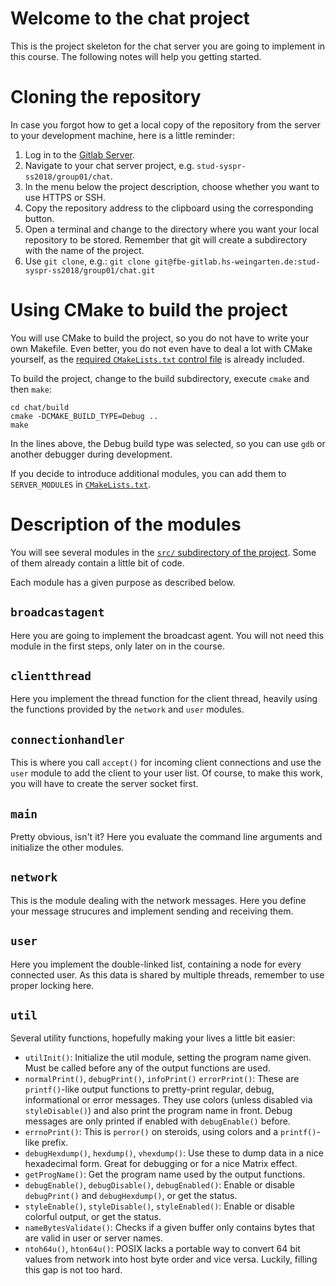 Welcome to the chat project
===========================

This is the project skeleton for the chat server you are going to implement in this course.
The following notes will help you getting started.

Cloning the repository
======================

In case you forgot how to get a local copy of the repository from the server to your development machine, here is
a little reminder:

1. Log in to the [Gitlab Server](https://fbe-gitlab.hs-weingarten.de).
2. Navigate to your chat server project, e.g. `stud-syspr-ss2018/group01/chat`.
3. In the menu below the project description, choose whether you want to use HTTPS or SSH.
4. Copy the repository address to the clipboard using the corresponding button.
5. Open a terminal and change to the directory where you want your local repository to be stored.
   Remember that git will create a subdirectory with the name of the project.
6. Use `git clone`, e.g.: `git clone git@fbe-gitlab.hs-weingarten.de:stud-syspr-ss2018/group01/chat.git`

Using CMake to build the project
================================

You will use CMake to build the project, so you do not have to write your own Makefile.
Even better, you do not even have to deal a lot with CMake yourself, as the
[required `CMakeLists.txt` control file](CMakeLists.txt) is already included.

To build the project, change to the build subdirectory, execute `cmake` and then `make`:
```
cd chat/build
cmake -DCMAKE_BUILD_TYPE=Debug ..
make
```
In the lines above, the Debug build type was selected, so you can use `gdb` or another debugger during development.

If you decide to introduce additional modules, you can add them to `SERVER_MODULES` in
[`CMakeLists.txt`](CMakeLists.txt).

Description of the modules
==========================

You will see several modules in the [`src/` subdirectory of the project](src/).
Some of them already contain a little bit of code.

Each module has a given purpose as described below.

`broadcastagent`
----------------

Here you are going to implement the broadcast agent.
You will not need this module in the first steps, only later on in the course.

`clientthread`
--------------

Here you implement the thread function for the client thread, heavily using the functions provided by the
`network` and `user` modules.

`connectionhandler`
-------------------

This is where you call `accept()` for incoming client connections and use the `user` module to add the client to
your user list.
Of course, to make this work, you will have to create the server socket first.

`main`
------

Pretty obvious, isn't it? Here you evaluate the command line arguments and initialize the other modules.

`network`
----------

This is the module dealing with the network messages. Here you define your message strucures and implement sending and
receiving them.

`user`
------

Here you implement the double-linked list, containing a node for every connected user.
As this data is shared by multiple threads, remember to use proper locking here.

`util`
------

Several utility functions, hopefully making your lives a little bit easier:

* `utilInit()`: Initialize the util module, setting the program name given.
   Must be called before any of the output functions are used.
* `normalPrint()`, `debugPrint()`, `infoPrint()` `errorPrint()`: These are `printf()`-like output functions to
  pretty-print regular, debug, informational or error messages.
  They use colors (unless disabled via `styleDisable()`) and also print the program name in front.
  Debug messages are only printed if enabled with `debugEnable()` before.
* `errnoPrint()`: This is `perror()` on steroids, using colors and a `printf()`-like prefix.
* `debugHexdump()`, `hexdump()`, `vhexdump()`: Use these to dump data in a nice hexadecimal form.
  Great for debugging or for a nice Matrix effect.
* `getProgName()`: Get the program name used by the output functions.
* `debugEnable()`, `debugDisable()`, `debugEnabled()`: Enable or disable `debugPrint()` and `debugHexdump()`, or
  get the status.
* `styleEnable()`, `styleDisable()`, `styleEnabled()`: Enable or disable colorful output, or get the status.
* `nameBytesValidate()`: Checks if a given buffer only contains bytes that are valid in user or server names.
* `ntoh64u()`, `hton64u()`: POSIX lacks a portable way to convert 64 bit values from network into host byte order and
  vice versa. Luckily, filling this gap is not too hard.
